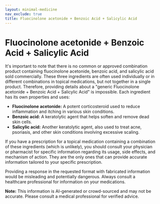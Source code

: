 ```yaml
---
layout: minimal-medicine
nav_exclude: true
title: Fluocinolone acetonide + Benzoic Acid + Salicylic Acid
---
```


# Fluocinolone acetonide + Benzoic Acid + Salicylic Acid

It's important to note that there is no common or approved combination product containing fluocinolone acetonide, benzoic acid, and salicylic acid sold commercially.  These three ingredients are often used individually or in different combinations in topical medications, but not together in a single product.  Therefore, providing details about a "generic Fluocinolone acetonide + Benzoic Acid + Salicylic Acid" is impossible.  Each ingredient has its own properties and uses:

* **Fluocinolone acetonide:** A potent corticosteroid used to reduce inflammation and itching in various skin conditions.
* **Benzoic acid:**  A keratolytic agent that helps soften and remove dead skin cells.
* **Salicylic acid:** Another keratolytic agent, also used to treat acne, psoriasis, and other skin conditions involving excessive scaling.

If you have a prescription for a topical medication containing a combination of these ingredients (which is unlikely), you should consult your physician or pharmacist for specific information regarding its usage, side effects, and mechanism of action.  They are the only ones that can provide accurate information tailored to your specific prescription.

Providing a response in the requested format with fabricated information would be misleading and potentially dangerous.  Always consult a healthcare professional for information on your medications.


**Note:** This information is AI-generated or crowd-sourced and may not be accurate. Please consult a medical professional for verified advice.